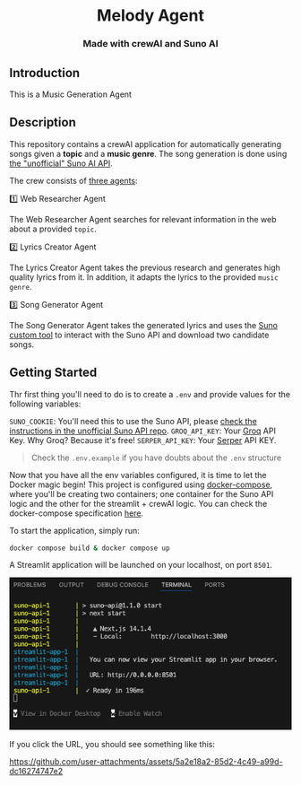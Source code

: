 <p align="center">
    <h1 align="center">Melody Agent</h1>
    <h3 align="center">Made with crewAI and Suno AI</h3>
</p>

## Introduction

This is a Music Generation Agent


## Description

This repository contains a crewAI application for automatically generating songs given a **topic** and a **music genre**. The song generation is done using [the "unofficial" Suno AI API](https://github.com/gcui-art/suno-api).

The crew consists of [three agents](agents.py):

1️⃣ Web Researcher Agent

The Web Researcher Agent searches for relevant information in the web about a provided `topic`. 


2️⃣ Lyrics Creator Agent

The Lyrics Creator Agent takes the previous research and generates high quality lyrics from it. In addition,
it adapts the lyrics to the provided `music genre`.

3️⃣ Song Generator Agent

The Song Generator Agent takes the generated lyrics and uses the [Suno custom tool](custom_tools/suno_ai_tool.py) to
interact with the Suno API and download two candidate songs.

## Getting Started

Thr first thing you'll need to do is to create a `.env` and provide values for the following variables:

`SUNO_COOKIE`: You'll need this to use the Suno API, please [check the instructions in the unofficial Suno API repo](https://github.com/gcui-art/suno-api).
`GROQ_API_KEY`: Your [Groq](https://groq.com/) API Key. Why Groq? Because it's free!
`SERPER_API_KEY`: Your [Serper](https://serper.dev/) API KEY.

> Check the `.env.example` if you have doubts about the `.env` structure

Now that you have all the env variables configured, it is time to let the Docker magic begin! This project is configured
using [docker-compose](https://docs.docker.com/compose/), where you'll be creating two containers; one container for
the Suno API logic and the other for the streamlit + crewAI logic. You can check the docker-compose specification
[here](docker-compose.yml).

To start the application, simply run:

```sh
docker compose build & docker compose up
```

A Streamlit application will be launched on your localhost, on port `8501`.

![alt text](img/terminal.png)

If you click the URL, you should see something like this:

https://github.com/user-attachments/assets/5a2e18a2-85d2-4c49-a99d-dc16274747e2
